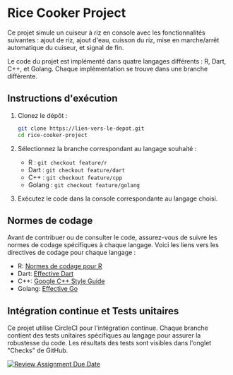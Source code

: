# Rice Cooker Project

Ce projet simule un cuiseur à riz en console avec les fonctionnalités suivantes : ajout de riz, ajout d'eau, cuisson du riz, mise en marche/arrêt automatique du cuiseur, et signal de fin.

Le code du projet est implémenté dans quatre langages différents : R, Dart, C++, et Golang. Chaque implémentation se trouve dans une branche différente.

## Instructions d'exécution

1. Clonez le dépôt :
    ```bash
    git clone https://lien-vers-le-depot.git
    cd rice-cooker-project
    ```

2. Sélectionnez la branche correspondant au langage souhaité :
    - R : `git checkout feature/r`
    - Dart : `git checkout feature/dart`
    - C++ : `git checkout feature/cpp`
    - Golang : `git checkout feature/golang`

3. Exécutez le code dans la console correspondante au langage choisi.

## Normes de codage

Avant de contribuer ou de consulter le code, assurez-vous de suivre les normes de codage spécifiques à chaque langage. Voici les liens vers les directives de codage pour chaque langage :

- R: [Normes de codage pour R](https://style.tidyverse.org/)
- Dart: [Effective Dart](https://dart.dev/guides/language/effective-dart)
- C++: [Google C++ Style Guide](https://google.github.io/styleguide/cppguide.html)
- Golang: [Effective Go](https://golang.org/doc/effective_go.html)

## Intégration continue et Tests unitaires

Ce projet utilise CircleCI pour l'intégration continue. Chaque branche contient des tests unitaires spécifiques au langage pour assurer la robustesse du code. Les résultats des tests sont visibles dans l'onglet "Checks" de GitHub.

[![Review Assignment Due Date](https://classroom.github.com/assets/deadline-readme-button-24ddc0f5d75046c5622901739e7c5dd533143b0c8e959d652212380cedb1ea36.svg)](https://classroom.github.com/a/__xb4cFP)
